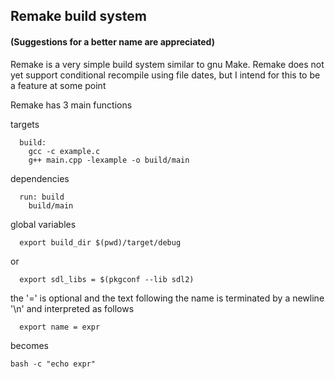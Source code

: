 
## Remake build system
#### (Suggestions for a better name are appreciated)

Remake is a very simple build system similar to gnu Make.
Remake does not yet support conditional recompile using
file dates, but I intend for this to be a feature at
some point

Remake has 3 main functions

targets
```
  build:
    gcc -c example.c
    g++ main.cpp -lexample -o build/main
```

dependencies
```
  run: build
    build/main
```

global variables

```
  export build_dir $(pwd)/target/debug
```

or

```
  export sdl_libs = $(pkgconf --lib sdl2)
```

the '=' is optional and the text following the name
is terminated by a newline '\n' and interpreted as follows

```
  export name = expr
```

becomes

```bash -c "echo expr"```


